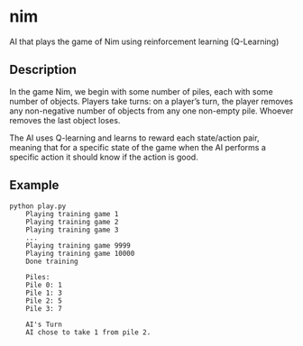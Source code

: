 # nim
AI that plays the game of Nim using reinforcement learning (Q-Learning)


## Description

In the game Nim, we begin with some number of piles, each with some number of objects. Players take turns: on a player’s turn, the player removes any non-negative number of objects from any one non-empty pile. Whoever removes the last object loses.

The AI uses Q-learning and learns to reward each state/action pair, meaning that for a specific state of the game when the AI performs a specific action it should know if the action is good.  

## Example

```
python play.py
    Playing training game 1
    Playing training game 2
    Playing training game 3
    ...
    Playing training game 9999
    Playing training game 10000
    Done training

    Piles:
    Pile 0: 1
    Pile 1: 3
    Pile 2: 5
    Pile 3: 7

    AI's Turn
    AI chose to take 1 from pile 2.
```